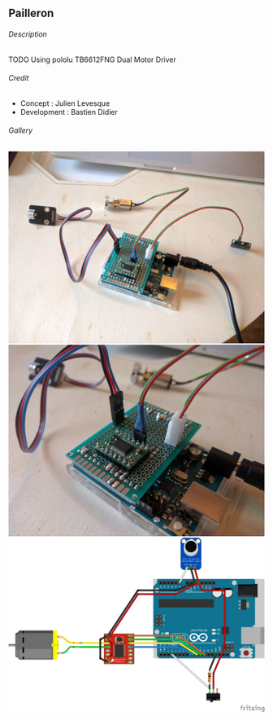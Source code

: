 ## Pailleron

###### Description

TODO
Using pololu TB6612FNG Dual Motor Driver

###### Credit

- Concept : Julien Levesque
- Development : Bastien Didier

###### Gallery

![Montage électronique](img/pailleron_montage1.jpg)
![Montage électronique](img/pailleron_montage2.jpg)
![fritzing](img/Pailleron_bb.png)
